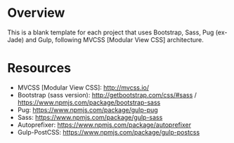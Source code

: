 # Overview
This is a blank template for each project that uses Bootstrap, Sass, Pug (ex-Jade) and Gulp, following MVCSS [Modular View CSS] architecture.

# Resources
- MVCSS [Modular View CSS]: http://mvcss.io/
- Bootstrap (sass version): http://getbootstrap.com/css/#sass / https://www.npmjs.com/package/bootstrap-sass
- Pug: https://www.npmjs.com/package/gulp-pug
- Sass: https://www.npmjs.com/package/gulp-sass
- Autoprefixer: https://www.npmjs.com/package/autoprefixer
- Gulp-PostCSS: https://www.npmjs.com/package/gulp-postcss
